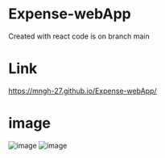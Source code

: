 # Expense-webApp
Created with react 
code is on branch main

# Link
https://mngh-27.github.io/Expense-webApp/

# image
![image](https://user-images.githubusercontent.com/66866297/139580972-b4400c06-52d0-4e4d-ab8d-bffa271e1f36.png)
![image](https://user-images.githubusercontent.com/66866297/139580992-730bdec5-8d76-4bd0-b296-64eff304ce8b.png)

